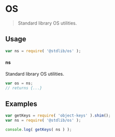 # OS

> Standard library OS utilities.

<section class="usage">

## Usage

```javascript
var ns = require( '@stdlib/os' );
```

#### ns

Standard library OS utilities.

```javascript
var os = ns;
// returns {...}
```

</section>

<!-- /.usage -->

<section class="examples">

## Examples

<!-- TODO: better examples -->

<!-- eslint no-undef: "error" -->

```javascript
var getKeys = require( 'object-keys' ).shim();
var ns = require( '@stdlib/os' );

console.log( getKeys( ns ) );
```

</section>

<!-- /.examples -->

<section class="links">

</section>

<!-- /.links -->
